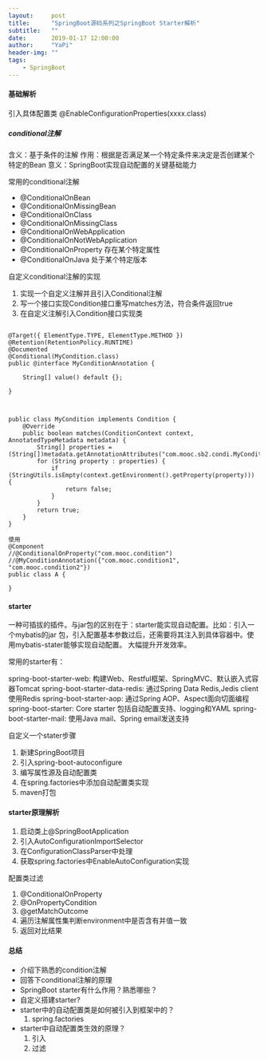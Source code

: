 ```yaml
---
layout:     post
title:      "SpringBoot源码系列之SpringBoot Starter解析"
subtitle:   ""
date:       2019-01-17 12:00:00
author:     "YaPi"
header-img: ""
tags:
    - SpringBoot
---
```


#### 基础解析

引入具体配置类
@EnableConfigurationProperties(xxxx.class)


##### conditional注解

含义：基于条件的注解
作用：根据是否满足某一个特定条件来决定是否创建某个特定的Bean
意义：SpringBoot实现自动配置的关键基础能力


常用的conditional注解

- @ConditionalOnBean
- @ConditionalOnMissingBean
- @ConditionalOnClass
- @ConditionalOnMissingClass
- @ConditionalOnWebApplication
- @ConditionalOnNotWebApplication
- @ConditionalOnProperty 存在某个特定属性
- @ConditionalOnJava 处于某个特定版本

自定义conditional注解的实现

1. 实现一个自定义注解并且引入Conditional注解
2. 写一个接口实现Condition接口重写matches方法，符合条件返回true
3. 在自定义注解引入Condition接口实现类

```

@Target({ ElementType.TYPE, ElementType.METHOD })
@Retention(RetentionPolicy.RUNTIME)
@Documented
@Conditional(MyCondition.class)
public @interface MyConditionAnnotation {

    String[] value() default {};

}



public class MyCondition implements Condition {
    @Override
    public boolean matches(ConditionContext context, AnnotatedTypeMetadata metadata) {
        String[] properties = (String[])metadata.getAnnotationAttributes("com.mooc.sb2.condi.MyConditionAnnotation").get("value");
        for (String property : properties) {
            if (StringUtils.isEmpty(context.getEnvironment().getProperty(property))) {
                return false;
            }
        }
        return true;
    }
}

使用
@Component
//@ConditionalOnProperty("com.mooc.condition")
//@MyConditionAnnotation({"com.mooc.condition1", "com.mooc.condition2"})
public class A {

}
```

#### starter
一种可插拔的插件。与jar包的区别在于：starter能实现自动配置。比如：引入一个mybatis的jar
包，引入配置基本参数过后，还需要将其注入到具体容器中。使用mybatis-stater能够实现自动配置。
大幅提升开发效率。


常用的starter有：

spring-boot-starter-web: 构建Web、Restful框架、SpringMVC、默认嵌入式容器Tomcat
spring-boot-starter-data-redis: 通过Spring Data Redis,Jedis client使用Redis
spring-boot-starter-aop: 通过Spring AOP、Aspect面向切面编程
spring-boot-starter: Core starter 包括自动配置支持、logging和YAML
spring-boot-starter-mail: 使用Java mail、Spring email发送支持

自定义一个stater步骤

1. 新建SpringBoot项目
2. 引入spring-boot-autoconfigure
3. 编写属性源及自动配置类
4. 在spring.factories中添加自动配置类实现
5. maven打包


#### starter原理解析

1. 启动类上@SpringBootApplication
2. 引入AutoConfigurationImportSelector
3. 在ConfigurationClassParser中处理
4. 获取spring.factories中EnableAutoConfiguration实现


配置类过滤

1. @ConditionalOnProperty
2. @OnPropertyCondition
3. @getMatchOutcome
4. 遍历注解属性集判断environment中是否含有并值一致
5. 返回对比结果


#### 总结

- 介绍下熟悉的condition注解
- 回答下conditional注解的原理
- SpringBoot starter有什么作用？熟悉哪些？
- 自定义搭建starter?
- starter中的自动配置类是如何被引入到框架中的？
    1. spring.factories
- starter中自动配置类生效的原理？
    1. 引入
    2. 过滤

